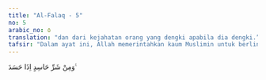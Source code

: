 ```yaml
---
title: "Al-Falaq - 5"
no: 5
arabic_no: ٥
translation: "dan dari kejahatan orang yang dengki apabila dia dengki.”"
tafsir: "Dalam ayat ini, Allah memerintahkan kaum Muslimin untuk berlindung kepada-Nya dari kejahatan orang-orang yang dengki bila ia melaksanakan kedengkiannya dengan usaha yang sungguh-sungguh dan berbagai cara untuk menghilangkan nikmat orang yang dijadikan objek kedengkiannya dan dengan mengadakan jebakan untuk menjerumuskan orang yang didengkinya jatuh ke dalam kemudaratan. Tipu muslihat yang dijalankannya itu sangat licik sehingga sulit diketahui. Tidak ada jalan untuk menghindarinya kecuali dengan memohon bantuan kepada Allah Maha Pencipta karena Dia-lah yang dapat menolak tipu dayanya, menghindari kejahatannya, atau menggagalkan usahanya. Hasad haram hukumnya, dan merupakan dosa yang pertama kali ketika iblis dengki kepada Nabi Adam, dan Qabil dengki kepada Habil."
---
```


وَمِنْ شَرِّ حَاسِدٍ اِذَا حَسَدَ ࣖ
